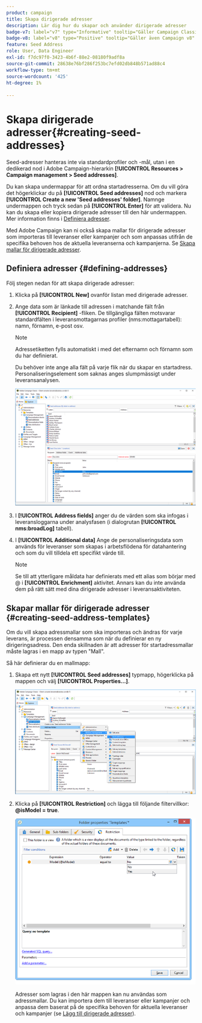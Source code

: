 ```yaml
---
product: campaign
title: Skapa dirigerade adresser
description: Lär dig hur du skapar och använder dirigerade adresser
badge-v7: label="v7" type="Informative" tooltip="Gäller Campaign Classic v7"
badge-v8: label="v8" type="Positive" tooltip="Gäller även Campaign v8"
feature: Seed Address
role: User, Data Engineer
exl-id: f7dc97f0-3423-4b6f-88e2-08180f9adf8a
source-git-commit: 28638e76bf286f253bc7efd02db848b571ad88c4
workflow-type: tm+mt
source-wordcount: '425'
ht-degree: 1%

---
```


# Skapa dirigerade adresser{#creating-seed-addresses}

Seed-adresser hanteras inte via standardprofiler och -mål, utan i en dedikerad nod i Adobe Campaign-hierarkin **[!UICONTROL Resources > Campaign management > Seed addresses]**.

Du kan skapa undermappar för att ordna startadresserna. Om du vill göra det högerklickar du på **[!UICONTROL Seed addresses]** nod och markera **[!UICONTROL Create a new 'Seed addresses' folder]**. Namnge undermappen och tryck sedan på **[!UICONTROL Enter]** för att validera. Nu kan du skapa eller kopiera dirigerade adresser till den här undermappen. Mer information finns i [Definiera adresser](#defining-addresses).

Med Adobe Campaign kan ni också skapa mallar för dirigerade adresser som importeras till leveranser eller kampanjer och som anpassas utifrån de specifika behoven hos de aktuella leveranserna och kampanjerna. Se [Skapa mallar för dirigerade adresser](#creating-seed-address-templates).

## Definiera adresser {#defining-addresses}

Följ stegen nedan för att skapa dirigerade adresser:

1. Klicka på **[!UICONTROL New]** ovanför listan med dirigerade adresser.
1. Ange data som är länkade till adressen i matchande fält från **[!UICONTROL Recipient]** -fliken. De tillgängliga fälten motsvarar standardfälten i leveransmottagarnas profiler (nms:mottagartabell): namn, förnamn, e-post osv.

   >[!NOTE]
   >
   >Adressetiketten fylls automatiskt i med det efternamn och förnamn som du har definierat.
   >
   >Du behöver inte ange alla fält på varje flik när du skapar en startadress. Personaliseringselement som saknas anges slumpmässigt under leveransanalysen.

   ![](assets/s_ncs_user_seedlist_new_address.png)

1. I **[!UICONTROL Address fields]** anger du de värden som ska infogas i leveransloggarna under analysfasen (i dialogrutan **[!UICONTROL nms:broadLog]** tabell).

1. I **[!UICONTROL Additional data]** Ange de personaliseringsdata som används för leveranser som skapas i arbetsflödena för datahantering och som du vill tilldela ett specifikt värde till.

   >[!NOTE]
   >
   >Se till att ytterligare måldata har definierats med ett alias som börjar med @ i **[!UICONTROL Enrichment]** aktivitet. Annars kan du inte använda dem på rätt sätt med dina dirigerade adresser i leveransaktiviteten.

## Skapar mallar för dirigerade adresser {#creating-seed-address-templates}

Om du vill skapa adressmallar som ska importeras och ändras för varje leverans, är processen densamma som när du definierar en ny dirigeringsadress. Den enda skillnaden är att adresser för startadressmallar måste lagras i en mapp av typen &quot;Mall&quot;.

Så här definierar du en mallmapp:

1. Skapa ett nytt **[!UICONTROL Seed addresses]** typmapp, högerklicka på mappen och välj **[!UICONTROL Properties...]**.

   ![](assets/s_ncs_user_seedlist_template_folder.png)

1. Klicka på **[!UICONTROL Restriction]** och lägga till följande filtervillkor: **@isModel = true**.

   ![](assets/s_ncs_user_seedlist_folder_is_model.png)

   Adresser som lagras i den här mappen kan nu användas som adressmallar. Du kan importera dem till leveranser eller kampanjer och anpassa dem baserat på de specifika behoven för aktuella leveranser och kampanjer (se [Lägg till dirigerade adresser](adding-seed-addresses.md)).
